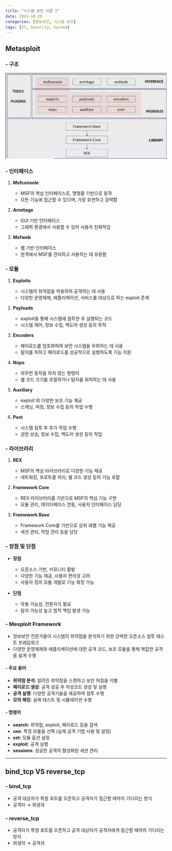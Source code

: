 ```yaml
---
title: "시스템 보안 이론 2"
date: 2024-10-20
categories: [정보보안, 시스템 보안]
tags: [IT, Security, System]
---
```


## Metasploit

### - 구조

![](assets/img/정보보안/이론/S_2-1.jpg)

### - 인터페이스

1. **Msfconsole**

   - MSF의 핵심 인터페이스로, 명령줄 기반으로 동작
   - 모든 기능에 접근할 수 있으며, 가장 유연하고 강력함

2. **Armitage**

   - GUI 기반 인터페이스
   - 그래픽 환경에서 사용할 수 있어 사용자 친화적임

3. **Msfweb**
   - 웹 기반 인터페이스
   - 원격에서 MSF를 관리하고 사용하는 데 유용함

### - 모듈

1. **Exploits**

   - 시스템의 취약점을 악용하여 공격하는 데 사용
   - 다양한 운영체제, 애플리케이션, 서비스를 대상으로 하는 exploit 존재

2. **Payloads**

   - exploit을 통해 시스템에 침투한 후 실행되는 코드
   - 시스템 제어, 정보 수집, 백도어 생성 등의 목적

3. **Encoders**

   - 페이로드를 암호화하여 보안 시스템을 우회하는 데 사용
   - 탐지를 피하고 페이로드를 성공적으로 실행하도록 기능 지원

4. **Nops**

   - 아무런 동작을 하지 않는 명령어
   - 쉘 코드 크기를 조절하거나 탐지를 회피하는 데 사용

5. **Auxiliary**

   - exploit 외 다양한 보조 기능 제공
   - 스캐닝, 퍼징, 정보 수집 등의 작업 수행

6. **Post**
   - 시스템 침투 후 추가 작업 수행
   - 권한 상승, 정보 수집, 백도어 생성 등의 작업

### - 라이브러리

1. **REX**

   - MSF의 핵심 라이브러리로 다양한 기능 제공
   - 네트워킹, 프로토콜 처리, 쉘 코드 생성 등의 기능 포함

2. **Framework Core**

   - REX 라이브러리를 기반으로 MSF의 핵심 기능 구현
   - 모듈 관리, 데이터베이스 연동, 사용자 인터페이스 담당

3. **Framework Base**
   - Framework Core를 기반으로 상위 레벨 기능 제공
   - 세션 관리, 작업 관리 등을 담당

### - 장점 및 단점

- **장점**

  - 오픈소스 기반, 커뮤니티 활발
  - 다양한 기능 제공, 사용자 편의성 고려
  - 사용자 정의 모듈 개발로 기능 확장 가능

- **단점**
  - 악용 가능성, 전문지식 필요
  - 탐지 가능성 높고 법적 책임 발생 가능

### - Mesploit Framework

- 정보보안 전문가들이 시스템의 취약점을 분석하기 위한 강력한 오픈소스 침투 테스트 프레임워크
- 다양한 운영체제와 애플리케이션에 대한 공격 코드, 보조 모듈을 통해 복잡한 공격을 쉽게 수행

#### - 주요 용어

- **취약점 분석**: 알려진 취약점을 스캔하고 보안 허점을 식별
- **페이로드 생성**: 공격 성공 후 악성코드 생성 및 실행
- **공격 실행**: 다양한 공격기술을 제공하여 침투 수행
- **모의 해킹**: 실제 테스트 및 시뮬레이션 수행

#### - 명령어

- **search**: 취약점, exploit, 페이로드 등을 검색
- **use**: 특정 모듈을 선택 (실제 공격 기법 사용 및 설정)
- **set**: 모듈 옵션 설정
- **exploit**: 공격 실행
- **sessions**: 성공한 공격의 활성화된 세션 관리

---

## bind_tcp VS reverse_tcp

### - bind_tcp

- 공격 대상자가 특정 포트를 오픈하고 공격자가 접근할 때까지 기다리는 방식
- 공격자 → 희생자

### - reverse_tcp

- 공격자가 특정 포트를 오픈하고 공격 대상자가 공격자에게 접근할 때까지 기다리는 방식
- 희생자 → 공격자

